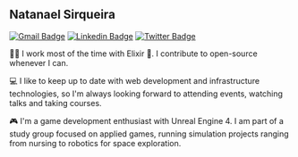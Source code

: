 ## Natanael Sirqueira


[![Gmail Badge](https://img.shields.io/badge/-Gmail-c14438?style=flat-square&logo=Gmail&logoColor=white&link=mailto:natanaelsirqueira@gmail.com)](mailto:natanaelsirqueira@gmail.com)
[![Linkedin Badge](https://img.shields.io/badge/-LinkedIn-blue?style=flat-square&logo=Linkedin&logoColor=white&link=https://www.linkedin.com/in/natanaelsirqueira/)](https://www.linkedin.com/in/natanaelsirqueira/)
[![Twitter Badge](https://img.shields.io/badge/-Twitter-blue?style=flat-square&logo=Twitter&logoColor=white&link=https://twitter.com/NatanaelS097)](https://twitter.com/NatanaelS097)

:man_technologist: I work most of the time with Elixir :purple_heart:. I contribute to open-source whenever I can.

:computer: I like to keep up to date with web development and infrastructure technologies, so I'm always looking forward to attending events, watching talks and taking courses.

:video_game: I'm a game development enthusiast with Unreal Engine 4. I am part of a study group focused on applied games, running simulation projects ranging from nursing to robotics for space exploration.


<!--
**natanaelsirqueira/natanaelsirqueira** is a ✨ _special_ ✨ repository because its `README.md` (this file) appears on your GitHub profile.

Here are some ideas to get you started:

- 🔭 I’m currently working on ...
- 🌱 I’m currently learning ...
- 👯 I’m looking to collaborate on ...
- 🤔 I’m looking for help with ...
- 💬 Ask me about ...
- 📫 How to reach me: ...
- 😄 Pronouns: ...
- ⚡ Fun fact: ...
-->
